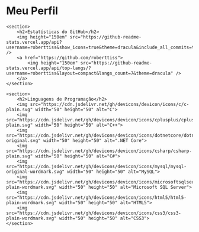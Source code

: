 <!DOCTYPE html>
<html>

<head>
    <title>Meu Perfil</title>
</head>

<body>
    <h1>Meu Perfil</h1>

    <section>
        <h2>Estatísticas do GitHub</h2>
        <img height="150em" src="https://github-readme-stats.vercel.app/api?username=roberttiss&show_icons=true&theme=dracula&include_all_commits=true&count_private=true" />
        <a href="https://github.com/roberttiss">
            <img height="150em" src="https://github-readme-stats.vercel.app/api/top-langs/?username=roberttiss&layout=compact&langs_count=7&theme=dracula" />
        </a>
    </section>

    <section>
        <h2>Linguagens de Programação</h2>
        <img src="https://cdn.jsdelivr.net/gh/devicons/devicon/icons/c/c-plain.svg" width="50" height="50" alt="C">
        <img src="https://cdn.jsdelivr.net/gh/devicons/devicon/icons/cplusplus/cplusplus-plain.svg" width="50" height="50" alt="C++">
        <img src="https://cdn.jsdelivr.net/gh/devicons/devicon/icons/dotnetcore/dotnetcore-original.svg" width="50" height="50" alt=".NET Core">
        <img src="https://cdn.jsdelivr.net/gh/devicons/devicon/icons/csharp/csharp-plain.svg" width="50" height="50" alt="C#">
        <img src="https://cdn.jsdelivr.net/gh/devicons/devicon/icons/mysql/mysql-original-wordmark.svg" width="50" height="50" alt="MySQL">
        <img src="https://cdn.jsdelivr.net/gh/devicons/devicon/icons/microsoftsqlserver/microsoftsqlserver-plain-wordmark.svg" width="50" height="50" alt="Microsoft SQL Server">
        <img src="https://cdn.jsdelivr.net/gh/devicons/devicon/icons/html5/html5-plain-wordmark.svg" width="50" height="50" alt="HTML5">
        <img src="https://cdn.jsdelivr.net/gh/devicons/devicon/icons/css3/css3-plain-wordmark.svg" width="50" height="50" alt="CSS3">
    </section>

</body>

</html>
